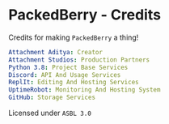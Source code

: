 # PackedBerry - Credits
Credits for making `PackedBerry` a thing!
```yml
Attachment Aditya: Creator
Attachment Studios: Production Partners
Python 3.8: Project Base Services
Discord: API And Usage Services
ReplIt: Editing And Hosting Services
UptimeRobot: Monitoring And Hosting System
GitHub: Storage Services
```
Licensed under `ASBL 3.0`